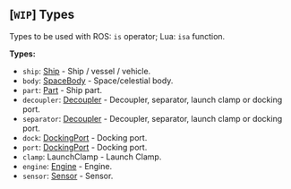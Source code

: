 ## \[`WIP`\] Types

Types to be used with ROS: `is` operator; Lua: `isa` function.


**Types:**
- `ship`: [Ship](../API/Ship.md) - Ship / vessel / vehicle.
- `body`: [SpaceBody](../API/SpaceBody.md) - Space/celestial body.
- `part`: [Part](../Parts/PartBase.md) - Ship part.
- `decoupler`: [Decoupler](../Parts/Decoupler.md) - Decoupler, separator, launch clamp or docking port.
- `separator`: [Decoupler](../Parts/Decoupler.md) - Decoupler, separator, launch clamp or docking port.
- `dock`: [DockingPort](../Parts/DockingPort.md) - Docking port.
- `port`: [DockingPort](../Parts/DockingPort.md) - Docking port.
- `clamp`: LaunchClamp - Launch Clamp.
- `engine`: [Engine](../Parts/Engine.md) - Engine.
- `sensor`: [Sensor](../Parts/Sensor.md) - Sensor.

